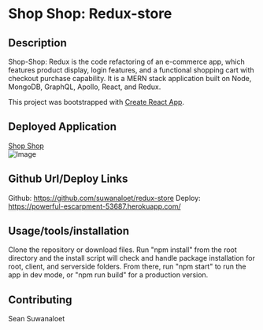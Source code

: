# Shop Shop: Redux-store

## Description

Shop-Shop: Redux is the code refactoring of an e-commerce app, which features product display, login features, and a functional shopping cart with checkout purchase capability. It is a MERN stack application built on Node, MongoDB, GraphQL, Apollo, React, and Redux. 

This project was bootstrapped with [Create React App](https://github.com/facebook/create-react-app).


## Deployed Application 

[Shop Shop](https://powerful-escarpment-53687.herokuapp.com/)<br />
![Image]()<br />

## Github Url/Deploy Links
Github: https://github.com/suwanaloet/redux-store
Deploy: https://powerful-escarpment-53687.herokuapp.com/


## Usage/tools/installation
Clone the repository or download files. Run "npm install" from the root directory and the install script will check and handle package installation for root, client, and serverside folders. From there, run "npm start" to run the app in dev mode, or "npm run build" for a production version. 


## Contributing
Sean Suwanaloet
